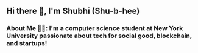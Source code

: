 ## Hi there 👋, I'm Shubhi (Shu-b-hee)

### About Me 👩‍💻: I'm a computer science student at New York University passionate about tech for social good, blockchain, and startups! 
